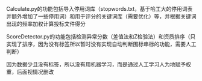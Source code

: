 Calculate.py的功能包括导入停用词库（stopwords.txt，基于哈工大的停用词表并额外增加了一些停用词）和用于评分的关键词库（需要优化）等，并根据关键词出现的频率加权计算投标文件得分

ScoreDetector.py的功能包括检测异常分数（差值法和Z检验法）和资质排序（只实现了排序，因为没有标签所以暂时没有实现自动判断围标串标的功能，需要人工判断）

因为数据少且没有标签，所以没有用机器学习，而是通过人工学习人为地赋予权重，后面视情况删改
